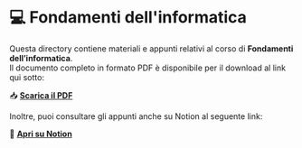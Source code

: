 # 💻 Fondamenti dell'informatica  

Questa directory contiene materiali e appunti relativi al corso di **Fondamenti dell’informatica**.  
Il documento completo in formato PDF è disponibile per il download al link qui sotto:  

📥 **[Scarica il PDF](https://drive.google.com/file/d/11Rf8qoQc0tGuWPei_uEH6AjAJfMfkKkR/view?usp=sharing)**  

Inoltre, puoi consultare gli appunti anche su Notion al seguente link:  

🧠 **[Apri su Notion](https://www.notion.so/Fondamenti-dell-Informatica-2170b3d3c3ea80878107c9b9a27d14fa?source=copy_link)**

